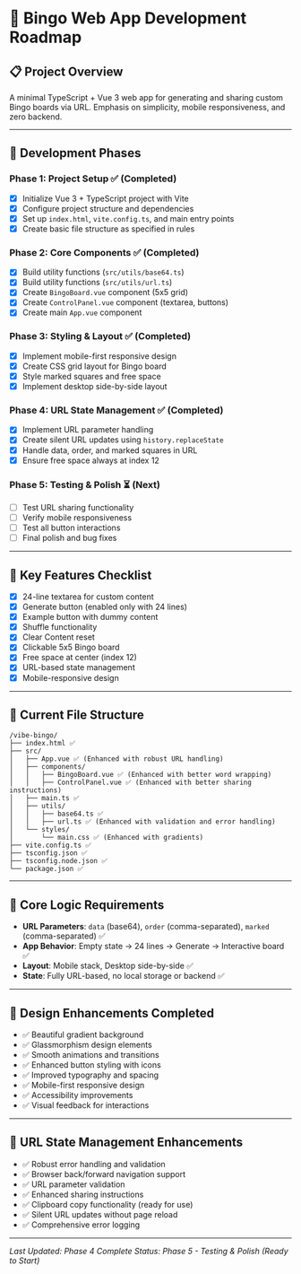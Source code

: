 # 🎯 Bingo Web App Development Roadmap

## 📋 Project Overview
A minimal TypeScript + Vue 3 web app for generating and sharing custom Bingo boards via URL. Emphasis on simplicity, mobile responsiveness, and zero backend.

---

## 🚀 Development Phases

### **Phase 1: Project Setup** ✅ (Completed)
- [x] Initialize Vue 3 + TypeScript project with Vite
- [x] Configure project structure and dependencies
- [x] Set up `index.html`, `vite.config.ts`, and main entry points
- [x] Create basic file structure as specified in rules

### **Phase 2: Core Components** ✅ (Completed)
- [x] Build utility functions (`src/utils/base64.ts`)
- [x] Build utility functions (`src/utils/url.ts`)
- [x] Create `BingoBoard.vue` component (5x5 grid)
- [x] Create `ControlPanel.vue` component (textarea, buttons)
- [x] Create main `App.vue` component

### **Phase 3: Styling & Layout** ✅ (Completed)
- [x] Implement mobile-first responsive design
- [x] Create CSS grid layout for Bingo board
- [x] Style marked squares and free space
- [x] Implement desktop side-by-side layout

### **Phase 4: URL State Management** ✅ (Completed)
- [x] Implement URL parameter handling
- [x] Create silent URL updates using `history.replaceState`
- [x] Handle data, order, and marked squares in URL
- [x] Ensure free space always at index 12

### **Phase 5: Testing & Polish** ⏳ (Next)
- [ ] Test URL sharing functionality
- [ ] Verify mobile responsiveness
- [ ] Test all button interactions
- [ ] Final polish and bug fixes

---

## 🎯 Key Features Checklist
- [x] 24-line textarea for custom content
- [x] Generate button (enabled only with 24 lines)
- [x] Example button with dummy content
- [x] Shuffle functionality
- [x] Clear Content reset
- [x] Clickable 5x5 Bingo board
- [x] Free space at center (index 12)
- [x] URL-based state management
- [x] Mobile-responsive design

---

## 📁 Current File Structure
```
/vibe-bingo/
├── index.html ✅
├── src/
│   ├── App.vue ✅ (Enhanced with robust URL handling)
│   ├── components/
│   │   ├── BingoBoard.vue ✅ (Enhanced with better word wrapping)
│   │   ├── ControlPanel.vue ✅ (Enhanced with better sharing instructions)
│   ├── main.ts ✅
│   ├── utils/
│   │   ├── base64.ts ✅
│   │   ├── url.ts ✅ (Enhanced with validation and error handling)
│   └── styles/
│       └── main.css ✅ (Enhanced with gradients)
├── vite.config.ts ✅
├── tsconfig.json ✅
├── tsconfig.node.json ✅
└── package.json ✅
```

---

## 🧠 Core Logic Requirements
- **URL Parameters**: `data` (base64), `order` (comma-separated), `marked` (comma-separated) ✅
- **App Behavior**: Empty state → 24 lines → Generate → Interactive board ✅
- **Layout**: Mobile stack, Desktop side-by-side ✅
- **State**: Fully URL-based, no local storage or backend ✅

---

## 🎨 Design Enhancements Completed
- ✅ Beautiful gradient background
- ✅ Glassmorphism design elements
- ✅ Smooth animations and transitions
- ✅ Enhanced button styling with icons
- ✅ Improved typography and spacing
- ✅ Mobile-first responsive design
- ✅ Accessibility improvements
- ✅ Visual feedback for interactions

---

## 🔗 URL State Management Enhancements
- ✅ Robust error handling and validation
- ✅ Browser back/forward navigation support
- ✅ URL parameter validation
- ✅ Enhanced sharing instructions
- ✅ Clipboard copy functionality (ready for use)
- ✅ Silent URL updates without page reload
- ✅ Comprehensive error logging

---

*Last Updated: Phase 4 Complete*
*Status: Phase 5 - Testing & Polish (Ready to Start)* 